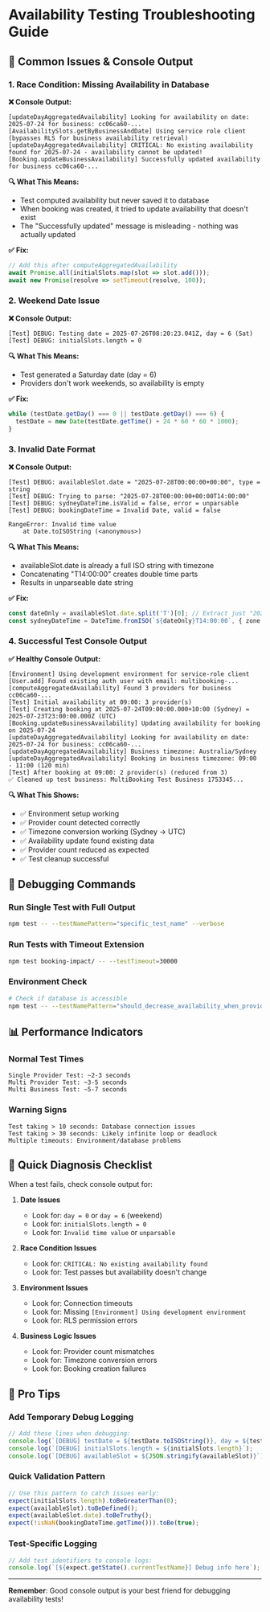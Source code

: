 # Availability Testing Troubleshooting Guide

## 🚨 Common Issues & Console Output

### 1. Race Condition: Missing Availability in Database

**❌ Console Output:**
```
[updateDayAggregatedAvailability] Looking for availability on date: 2025-07-24 for business: cc06ca60-...
[AvailabilitySlots.getByBusinessAndDate] Using service role client (bypasses RLS for business availability retrieval)
[updateDayAggregatedAvailability] CRITICAL: No existing availability found for 2025-07-24 - availability cannot be updated!
[Booking.updateBusinessAvailability] Successfully updated availability for business cc06ca60-...
```

**🔍 What This Means:**
- Test computed availability but never saved it to database
- When booking was created, it tried to update availability that doesn't exist
- The "Successfully updated" message is misleading - nothing was actually updated

**✅ Fix:**
```typescript
// Add this after computeAggregatedAvailability
await Promise.all(initialSlots.map(slot => slot.add()));
await new Promise(resolve => setTimeout(resolve, 100));
```

### 2. Weekend Date Issue

**❌ Console Output:**
```
[Test] DEBUG: Testing date = 2025-07-26T08:20:23.041Z, day = 6 (Sat)
[Test] DEBUG: initialSlots.length = 0
```

**🔍 What This Means:**
- Test generated a Saturday date (day = 6)
- Providers don't work weekends, so availability is empty

**✅ Fix:**
```typescript
while (testDate.getDay() === 0 || testDate.getDay() === 6) {
  testDate = new Date(testDate.getTime() + 24 * 60 * 60 * 1000);
}
```

### 3. Invalid Date Format

**❌ Console Output:**
```
[Test] DEBUG: availableSlot.date = "2025-07-28T00:00:00+00:00", type = string
[Test] DEBUG: Trying to parse: "2025-07-28T00:00:00+00:00T14:00:00"
[Test] DEBUG: sydneyDateTime.isValid = false, error = unparsable
[Test] DEBUG: bookingDateTime = Invalid Date, valid = false

RangeError: Invalid time value
    at Date.toISOString (<anonymous>)
```

**🔍 What This Means:**
- availableSlot.date is already a full ISO string with timezone
- Concatenating "T14:00:00" creates double time parts
- Results in unparseable date string

**✅ Fix:**
```typescript
const dateOnly = availableSlot.date.split('T')[0]; // Extract just "2025-07-28"
const sydneyDateTime = DateTime.fromISO(`${dateOnly}T14:00:00`, { zone: 'Australia/Sydney' });
```

### 4. Successful Test Console Output

**✅ Healthy Console Output:**
```
[Environment] Using development environment for service-role client
[User.add] Found existing auth user with email: multibooking-...
[computeAggregatedAvailability] Found 3 providers for business cc06ca60-...
[Test] Initial availability at 09:00: 3 provider(s)
[Test] Creating booking at 2025-07-24T09:00:00.000+10:00 (Sydney) = 2025-07-23T23:00:00.000Z (UTC)
[Booking.updateBusinessAvailability] Updating availability for booking on 2025-07-24
[updateDayAggregatedAvailability] Looking for availability on date: 2025-07-24 for business: cc06ca60-...
[updateDayAggregatedAvailability] Business timezone: Australia/Sydney
[updateDayAggregatedAvailability] Booking in business timezone: 09:00 - 11:00 (120 min)
[Test] After booking at 09:00: 2 provider(s) (reduced from 3)
✅ Cleaned up test business: MultiBooking Test Business 1753345...
```

**🔍 What This Shows:**
- ✅ Environment setup working
- ✅ Provider count detected correctly
- ✅ Timezone conversion working (Sydney → UTC)
- ✅ Availability update found existing data
- ✅ Provider count reduced as expected
- ✅ Test cleanup successful

## 🔧 Debugging Commands

### Run Single Test with Full Output
```bash
npm test -- --testNamePattern="specific_test_name" --verbose
```

### Run Tests with Timeout Extension
```bash
npm test booking-impact/ -- --testTimeout=30000
```

### Environment Check
```bash
# Check if database is accessible
npm test -- --testNamePattern="should_decrease_availability_when_provider_gets_booking"
```

## 📊 Performance Indicators

### Normal Test Times
```
Single Provider Test: ~2-3 seconds
Multi Provider Test: ~3-5 seconds  
Multi Business Test: ~5-7 seconds
```

### Warning Signs
```
Test taking > 10 seconds: Database connection issues
Test taking > 30 seconds: Likely infinite loop or deadlock
Multiple timeouts: Environment/database problems
```

## 🎯 Quick Diagnosis Checklist

When a test fails, check console output for:

1. **Date Issues**
   - Look for: `day = 0` or `day = 6` (weekend)
   - Look for: `initialSlots.length = 0`
   - Look for: `Invalid time value` or `unparsable`

2. **Race Condition Issues**  
   - Look for: `CRITICAL: No existing availability found`
   - Look for: Test passes but availability doesn't change

3. **Environment Issues**
   - Look for: Connection timeouts
   - Look for: Missing `[Environment] Using development environment`
   - Look for: RLS permission errors

4. **Business Logic Issues**
   - Look for: Provider count mismatches
   - Look for: Timezone conversion errors
   - Look for: Booking creation failures

## 🚀 Pro Tips

### Add Temporary Debug Logging
```typescript
// Add these lines when debugging:
console.log(`[DEBUG] testDate = ${testDate.toISOString()}, day = ${testDate.getDay()}`);
console.log(`[DEBUG] initialSlots.length = ${initialSlots.length}`);
console.log(`[DEBUG] availableSlot = ${JSON.stringify(availableSlot)}`);
```

### Quick Validation Pattern
```typescript
// Use this pattern to catch issues early:
expect(initialSlots.length).toBeGreaterThan(0);
expect(availableSlot).toBeDefined();
expect(availableSlot.date).toBeTruthy();
expect(!isNaN(bookingDateTime.getTime())).toBe(true);
```

### Test-Specific Logging
```typescript
// Add test identifiers to console logs:
console.log(`[${expect.getState().currentTestName}] Debug info here`);
```

---

**Remember**: Good console output is your best friend for debugging availability tests! 